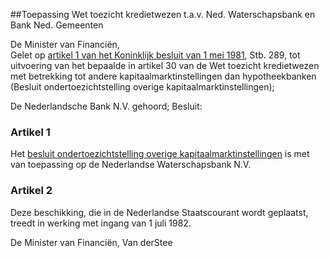 <meta http-equiv='Content-Type' content='text/html; charset=utf-8' />

##Toepassing Wet toezicht kredietwezen t.a.v. Ned. Waterschapsbank en Bank Ned. Gemeenten

De Minister van Financiën,  
Gelet op [artikel 1 van het Koninklijk besluit van 1 mei 1981](../../../../../../../../../../../../AMvB/besluit/ondertoezichtstelling/overige/kapitaalmarktinstellingen/BWBR0003397/README.md), Stb. 289, tot uitvoering van het bepaalde in artikel 30 van de Wet toezicht kredietwezen met betrekking tot andere kapitaalmarktinstellingen dan hypotheekbanken (Besluit ondertoezichtstelling overige kapitaalmarktinstellingen);

De Nederlandsche Bank N.V. gehoord;
Besluit:    

### Artikel  1  

Het [besluit ondertoezichtstelling overige kapitaalmarktinstellingen](../../../../../../../../../../../../AMvB/besluit/ondertoezichtstelling/overige/kapitaalmarktinstellingen/BWBR0003397/README.md) is met van toepassing op de Nederlandse Waterschapsbank N.V.  

### Artikel  2  

Deze beschikking, die in de Nederlandse Staatscourant wordt geplaatst, treedt in werking met ingang van 1 juli 1982.  

De 
Minister van Financiën, 
Van derStee    
